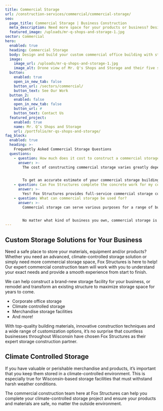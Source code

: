 ```yaml
---
title: Commercial Storage
url: /construction-services/commercial/commercial-storage/
seo:
  page_title: Commercial Storage | Business Construction
  meta_description: Need more space for your products or business? Design and build your custom commercial storage space in Northeast Wisconsin with Fox Structures!
  featured_image: /uploads/mr-q-shops-and-storage-1.jpg
sector: Commercial
hero: 
  enabled: true
  heading: Commercial Storage
  body: Design and build your custom commercial office building with strategic, space-saving design layouts and top-quality materials built to last.
  image: 
    image_url: /uploads/mr-q-shops-and-storage-1.jpg
    image_alt: Drone view of Mr. Q's Shops and Storage and their five storage buildings
  button:
    enabled: true
    open_in_new_tab: false
    button_url: /sectors/commercial/
    button_text: See Our Work
  button_2:
    enabled: false
    open_in_new_tab: false
    button_url: #
    button_text: Contact Us
  featured_project: 
    enabled: true
    name: Mr. Q’s Shops and Storage
    url: /portfolio/mr-qs-shops-and-storage/
faq_block:
  enabled: true
  heading: >-
    Frequently Asked Commercial Storage Questions
  questions:
    - question: How much does it cost to construct a commercial storage building?
      answer: >-
        The cost of constructing commercial storage varies greatly depending on your specific project specifications, timeline and more. Here at Fox Structures, we offer premier commercial storage construction services that take your unique business and needs into account, as well as the use of high-quality materials that last, even in harsh Wisconsin weather conditions. 


        To get an accurate estimate of your commercial storage building costs, [contact us today](/contact/) or give us a call at <a href="tel:920-766-9305">920-766-9305</a>.
    - question: Can Fox Structures complete the concrete work for my commercial storage space?
      answer: >-
        Yes! Fox Structures provides full-service commercial storage construction, including concrete work. Thanks to our merger with R&R Concrete, our team can now complete large-scale commercial concrete projects faster and more precisely than ever.
    - question: What can commercial storage be used for?
      answer: >-
        Commercial storage can serve various purposes for a range of businesses throughout Wisconsin. Your business may have a large amount of merchandise that needs to be kept out of harsh conditions and kept secure, in which case a storage warehouse could be a perfect solution. Commercial storage can also be a great investment for corporate offices to store large amounts of materials and supplies. 


        No matter what kind of business you own, commercial storage is a great way to separate your merchandise and operating materials while ensuring they are kept safe and secure.
---
```


## Custom Storage Solutions for Your Business

Need a safe place to store your materials, equipment and/or products? Whether you need an advanced, climate-controlled storage solution or simply need more commercial storage space, Fox Structures is here to help! Our expert commercial construction team will work with you to understand your exact needs and provide a smooth experience from start to finish. 

We can help construct a brand-new storage facility for your business, or remodel and transform an existing structure to maximize storage space for years to come.

- Corporate office storage 
- Climate controlled storage
- Merchandise storage facilities
- And more!

With top-quality building materials, innovative construction techniques and a wide range of customization options, it’s no surprise that countless businesses throughout Wisconsin have chosen Fox Structures as their expert storage construction partner. 

## Climate Controlled Storage 

If you have valuable or perishable merchandise and products, it’s important that you keep them stored in a climate-controlled environment. This is especially true for Wisconsin-based storage facilities that must withstand harsh weather conditions. 

The commercial construction team here at Fox Structures can help you complete your climate-controlled storage project and ensure your products and materials are safe, no matter the outside environment.


